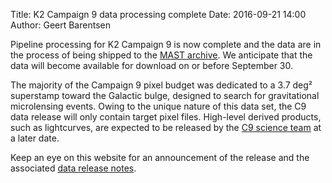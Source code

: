 Title: K2 Campaign 9 data processing complete
Date: 2016-09-21 14:00
Author: Geert Barentsen

Pipeline processing for K2 Campaign 9 is now complete
and the data are in the process of being shipped
to the [MAST archive](http://archive.stsci.edu/k2).
We anticipate that the data will become available for download
on or before September 30.

The majority of the Campaign 9 pixel budget was dedicated to a 3.7 deg²
superstamp toward the Galactic bulge, designed to search for gravitational microlensing events.
Owing to the unique nature of this data set, the C9 data release will
only contain target pixel files.
High-level derived products, such as lightcurves, are expected to be released by the [C9 science team](http://keplerscience.arc.nasa.gov/k2-c9.html) at a later date.

Keep an eye on this website for an announcement of the release
and the associated [data release notes](k2-data-release-notes.html).
